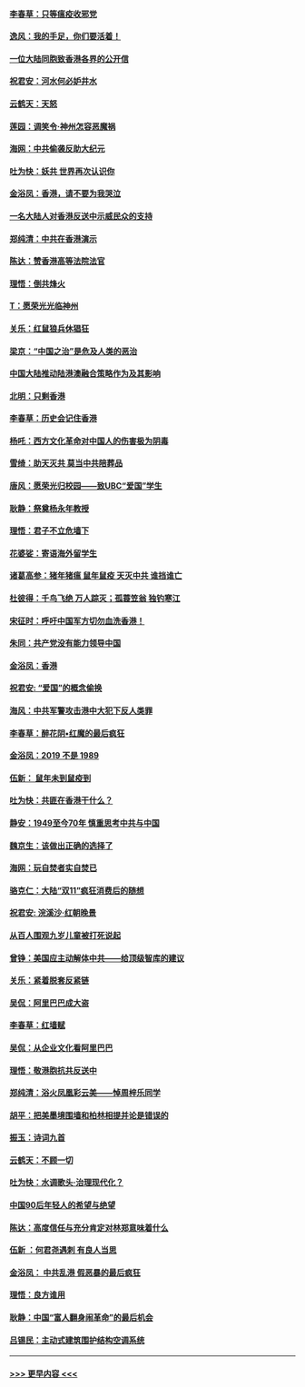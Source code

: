 #### [李春草：只等瘟疫收邪党](../pages/nsc993/n11677308.md?t=11250511) 
#### [逸风：我的手足，你们要活着！](../pages/nsc993/n11676352.md?t=11250511) 
#### [一位大陆同胞致香港各界的公开信](../pages/nsc993/n11675761.md?t=11250511) 
#### [祝君安：河水何必妒井水](../pages/nsc993/n11675746.md?t=11250511) 
#### [云鹤天：天怒](../pages/nsc993/n11675718.md?t=11250511) 
#### [莲园：调笑令‧神州怎容恶魔祸](../pages/nsc993/n11675648.md?t=11250511) 
#### [海网：中共偷袭反助大纪元](../pages/nsc993/n11673515.md?t=11250511) 
#### [吐为快：妖共 世界再次认识你](../pages/nsc993/n11673506.md?t=11250511) 
#### [金浴凤：香港，请不要为我哭泣](../pages/nsc993/n11673248.md?t=11250511) 
#### [一名大陆人对香港反送中示威民众的支持](../pages/nsc993/n11672615.md?t=11250511) 
#### [郑纯清：中共在香港演示](../pages/nsc993/n11670539.md?t=11250511) 
#### [陈达：赞香港高等法院法官](../pages/nsc993/n11669542.md?t=11250511) 
#### [理悟：倒共烽火](../pages/nsc993/n11668844.md?t=11250511) 
#### [T：愿荣光光临神州](../pages/nsc993/n11668421.md?t=11250511) 
#### [关乐：红鼠狼兵休猖狂](../pages/nsc993/n11668378.md?t=11250511) 
#### [梁京：“中国之治”是危及人类的恶治](../pages/nsc993/n11668328.md?t=11250511) 
#### [中国大陆推动陆港澳融合策略作为及其影响](../pages/nsc993/n11668157.md?t=11250511) 
#### [北明：只剩香港](../pages/nsc993/n11668002.md?t=11250511) 
#### [李春草：历史会记住香港](../pages/nsc993/n11667927.md?t=11250511) 
#### [杨吒：西方文化革命对中国人的伤害极为阴毒](../pages/nsc993/n11664521.md?t=11250511) 
#### [雪绮：助天灭共 莫当中共陪葬品](../pages/nsc993/n11662650.md?t=11250511) 
#### [唐风：愿荣光归校园——致UBC“爱国”学生](../pages/nsc993/n11662194.md?t=11250511) 
#### [耿静：祭奠杨永年教授](../pages/nsc993/n11662514.md?t=11250511) 
#### [理悟：君子不立危墙下](../pages/nsc993/n11662172.md?t=11250511) 
#### [花婆娑：寄语海外留学生](../pages/nsc993/n11662121.md?t=11250511) 
#### [诸葛高参：猪年猪瘟 鼠年鼠疫 天灭中共 谁挡谁亡](../pages/nsc993/n11661980.md?t=11250511) 
#### [杜彼得：千鸟飞绝 万人踪灭；孤蓑笠翁 独钓寒江](../pages/nsc993/n11661170.md?t=11250511) 
#### [宋征时：呼吁中国军方切勿血洗香港！](../pages/nsc993/n11415318.md?t=11250511) 
#### [朱同：共产党没有能力领导中国](../pages/nsc993/n11660421.md?t=11250511) 
#### [金浴凤：香港](../pages/nsc993/n11660419.md?t=11250511) 
#### [祝君安: “爱国”的概念偷换](../pages/nsc993/n11659706.md?t=11250511) 
#### [海风：中共军警攻击港中大犯下反人类罪](../pages/nsc993/n11659632.md?t=11250511) 
#### [李春草：醉花阴•红魔的最后疯狂](../pages/nsc993/n11659287.md?t=11250511) 
#### [金浴凤：2019 不是 1989](../pages/nsc993/n11657663.md?t=11250511) 
#### [伍新： 鼠年未到鼠疫到](../pages/nsc993/n11655098.md?t=11250511) 
#### [吐为快：共匪在香港干什么？](../pages/nsc993/n11654891.md?t=11250511) 
#### [静安：1949至今70年 慎重思考中共与中国](../pages/nsc993/n11651244.md?t=11250511) 
#### [魏京生：该做出正确的选择了](../pages/nsc993/n11653084.md?t=11250511) 
#### [海网：玩自焚者实自焚已](../pages/nsc993/n11652423.md?t=11250511) 
#### [骆克仁：大陆“双11”疯狂消费后的随想](../pages/nsc993/n11652305.md?t=11250511) 
#### [祝君安: 浣溪沙·红朝晚景](../pages/nsc993/n11652258.md?t=11250511) 
#### [从百人围观九岁儿童被打死说起](../pages/nsc993/n11651030.md?t=11250511) 
#### [曾铮：美国应主动解体中共——给顶级智库的建议](../pages/nsc993/n11649888.md?t=11250511) 
#### [关乐：紧着脱套反紧链](../pages/nsc993/n11649069.md?t=11250511) 
#### [吴侃：阿里巴巴成大盗](../pages/nsc993/n11645523.md?t=11250511) 
#### [李春草：红墙赋](../pages/nsc993/n11646389.md?t=11250511) 
#### [吴侃：从企业文化看阿里巴巴](../pages/nsc993/n11645476.md?t=11250511) 
#### [理悟：敬港胞抗共反送中](../pages/nsc993/n11645466.md?t=11250511) 
#### [郑纯清：浴火凤凰彩云美——悼周梓乐同学](../pages/nsc993/n11645155.md?t=11250511) 
#### [胡平：把美墨境围墙和柏林相提并论是错误的](../pages/nsc993/n11645134.md?t=11250511) 
#### [振玉：诗词九首](../pages/nsc993/n11644081.md?t=11250511) 
#### [云鹤天：不顾一切](../pages/nsc993/n11643508.md?t=11250511) 
#### [吐为快：水调歌头·治理现代化？](../pages/nsc993/n11643485.md?t=11250511) 
#### [中国90后年轻人的希望与绝望](../pages/nsc993/n11642317.md?t=11250511) 
#### [陈达：高度信任与充分肯定对林郑意味着什么](../pages/nsc993/n11641441.md?t=11250511) 
#### [伍新 ：何君尧遇刺 有良人当思](../pages/nsc993/n11641503.md?t=11250511) 
#### [金浴凤： 中共乱港  假恶暴的最后疯狂](../pages/nsc993/n11641495.md?t=11250511) 
#### [理悟：良方谁用](../pages/nsc993/n11641463.md?t=11250511) 
#### [耿静：中国“富人翻身闹革命”的最后机会](../pages/nsc993/n11640655.md?t=11250511) 
#### [吕锡民：主动式建筑围护结构空调系统](../pages/nsc993/n11640168.md?t=11250511) 

----
#### [ >>> 更早内容 <<< ](../indexes/nsc993-earlier.md)
